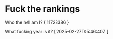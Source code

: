 # Fuck the rankings

Who the hell am I?
{ 11728386 }

What fucking year is it?
[ 2025-02-27T05:46:40Z ]
